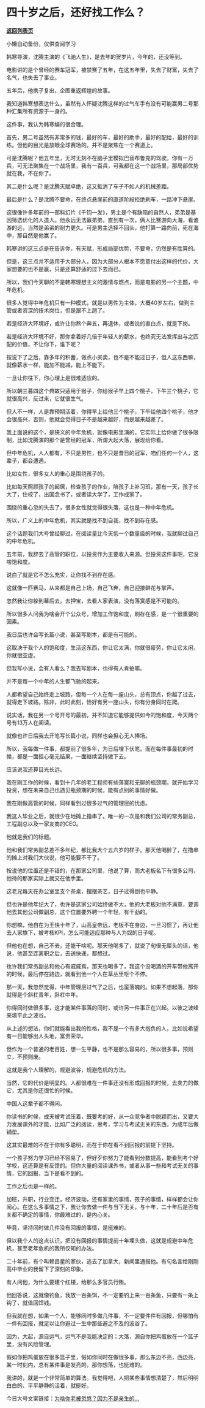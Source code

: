 # 四十岁之后，还好找工作么？

[**返回列表页**](/gzh/记忆承载3)

小懒自动备份，仅供查阅学习

韩寒导演，沈腾主演的《飞驰人生》，是去年的贺岁片，今年的，还没等到。

  

电影讲的是个曾经的赛车冠军，被禁赛了五年，在这五年里，失去了财富，失去了名气，也失去了事业。

  

五年后，他携子复出，企图重返辉煌的故事。

  

我知道韩寒想表达什么，虽然有人怀疑沈腾这样的过气车手有没有可能赢男二号那种汇集所有资源于一身的。

  

这件事，我认为韩寒编的很合理。

  

首先，男二号虽然有非常多的钱，最好的车，最好的助手，最好的配给，最好的训练。但他的目光是放眼全球赛场的，并不是聚焦在一个赛道上。

  

可是沈腾呢？他五年里，无时无刻不在脑子里模拟巴音布鲁克的驾驶。你有一万兵，可无法聚集在一个战场里，我有一百兵，可我都在这一个战场里，那局部优势就在我，不在你了。

  

其二是什么呢？是沈腾天赋卓绝，这又抵消了车子不如人的机械差距。

  

最后是什么？是沈腾不要命，在终点悬崖前的直道阶段拒绝刹车，一路冲下悬崖。

  

这很像许多年前的一部科幻片《千钧一发》，男主是个有缺陷的自然人，弟弟是基因筛选优化的人造人。他永远无法赢弟弟，直到有一次，俩人比赛游向大海，看谁游的远，当然是弟弟的耐力更久。可是男主选择不回头，他打算一路向前，死在海中，那自然是他赢了。

  

韩寒讲的这三点是在告诉你，有天赋，形成局部优势，不要命，仍然是有胜算的。

  

但是，这三点并不适用于大部分人，因为大部分人根本不愿意付出这样的代价，大家想要的也不是赢，只是还算舒适的过下去而已。

  

所以，我们今天聊的不是韩寒理想主义的激情与燃点，而是电影的另一个主题，中年危机。

  

很多人觉得中年危机只有一种模式，就是以男性为主体，大概40岁左右，做到主管或者资深的技术岗位，但是跟不上趟了。

  

若是经济大环境好，或许让你熬个奔五，再退休，或者说的直白点，就是下岗。

  

若是经济大环境不好，那你拿着好几倍于年轻人的薪水，也终究无法发挥出与之匹配的价值，不让你下，谁下呢？

  

按说下了之后，靠多年的积蓄，做点小买卖，也不是不能过日子，但人这东西嘛，就像薪水一样，能加不能减，能上不能下。

  

一旦让你往下，你心理上是很难适应的。

  

所以朝三暮四这个典故只适用于猴子，你给猴子早上四个桃子，下午三个桃子，它就很高兴，反过来，它就很生气。

  

但人不一样，人是靠预期活着，你得早上给他三个桃子，下午给他四个桃子，他才会很高兴，否则，他就会觉得日子不是越来越好，而是越来越差了。

  

我上面说的这个，是狭义的中年危机，就像电影里演的，它实际上给你做了很多限制，比如沈腾演的那个是曾经的冠军，所谓大起大落，展现给你看。

  

但中年危机，人人都有，不只是男性，也不只是昔日的冠军，咱们任何一个人，这辈子，都会遭遇。

  

比如女性，很多女人的重心是围绕孩子的。

  

比如每天照顾孩子的起居，检查孩子的作业，陪孩子上补习班，那有一天，孩子长大了，住校了，出国念书了，或者读大学了，工作成家了。

  

围绕的重心忽的失去了，很多女性就觉得很失落，这也是一种中年危机。

  

所以，广义上的中年危机，其实就是找不到自我，找不到存在感。

  

这个话题我们大号曾经聊过，在阅读量比今天低一个数量级的时候，我就聊过自己的中年危机。

  

五年前，我辞去了高管的职位，以投资作为主要收入来源。但投资这件事吧，它没啥饱和度。

  

说白了就是它不怎么充实，让你找不到存在感。

  

这就像一匹赛马，从来都是自己上场，自己飞奔，自己迎接鲜花与掌声。

  

忽然我让你躲到幕后去，去押宝，去看人家表演，没有落寞感是不可能的。

  

所以很多人问我为啥会开个公众号，增加工作饱和度，刷存在感，是一个很重要的因素。

  

我日后也许会写长篇小说，甚至写剧本，都是有可能的。

  

这取决于我个人的饱和度，生活这东西，你让它太满，你就很疲劳，你让它太闲，你就很空虚。

  

但我写小说，会有人看么？我去写剧本，也得有人肯拍嘛。

  

并不是每一个中年的人生都飞驰的起来。  

  

人都希望自己始终走上坡路，但每一个人在每一座山头，总有顶点，你越了过去，就得走下坡路。除非，此时此刻，恰好有另一座山头，你有分身同时在爬。

  

说实话，我在另一个号开号的最初，并不知道它能够提供如今的饱和度，今天两个号有13万人在阅读。

  

就像也许日后我去开笔写长篇小说，同样也会担心无人捧场。

  

所以，我每做一件事，都提前了很多年，为日后埋下伏笔。而在每件事最初的时候，都是一面担心毫无结果，一面继续坚持做下去。

  

应该说我还算目光长远。

  

我在刚工作的时候，看到十几年的老工程师有些落寞和无聊的瓶颈期，就开始学习投资，想在未来自己也遇见瓶颈期的时候，能有点别的事情好做。

  

我在刚做高管的时候，同样看到过很多过气的管理层的忧虑。

  

我这人毕业之后，就很少在地摊上撸串了。唯一的一次是和我们公司的常务副总，工程副总以及一家友商的CEO。

  

他就是我们的标题。

  

他和我们常务副总差不多年纪，都比我大个五六岁的样子。那天他喝醉了，在撸串的摊上对我们大伙说，他可能要不干了。

  

按说他的位置还是不错的，在那家公司里，他说了算，而大老板名下有很多公司，他待的那家实际上就交在他手里。

  

这老兄每天在办公室里支个茶桌，摆摆茶艺，日子过得倒也平静。

  

但也许是他年纪大了，也许是这家公司始终做不大，他的大老板对他不满意，要调他去其他公司做副总，这个位置要外聘一个年轻，有干劲的。

  

你想嘛，他自在为王快十年了，山高皇帝远，老板不在身边，一旦习惯了，再让他去人家旗下，被考核KPI，怎么可能适应那种与人为奴的日子呢。

  

但他也在想，自己不去，还能干啥呢。那天他喝多了，就说了句很无厘头的话，他说，他甚至连离职之后，去送快递，都想过。

  

也许我们常务副总和他心有戚戚焉，那天也喝多了，我这个没喝酒的开车带他离开的时候，最后停在路边，就看到他一个人在草丛里呕个不停。

  

那一天，我忽然觉得，中年管理层过气了之后，也蛮落魄的。如果不想起落，那你就得是个斜杠青年，斜杠中年。

  

你得同时做很多事，这才能某件事落的同时，或许另一件事正在兴起。以彼之波峰来填平此之波谷。

  

从上述的想法，你们就能看出我的性格，我不是一个有多大抱负的人，比如说希望有一日能够出人头地，富贵荣华。

  

但作为一个普通的老百姓，想一生平静，也不是那么容易的，所以很多事，预则立，不预则废。

  

这就是我个人理解的，规避波谷，规避危机的方法。

  

当然，它的代价是明显的。人都很难在一件事还没有形成回报的时候，去卖力的做它，尤其是你还很忙的时候。

  

中国人这辈子都不得闲。

  

你读书的时候，成天被考试压着，既要考的好，从一众竞争者中脱颖而出，又要大力发展课外的才能，比如广泛的阅读，思考，学习与考试无关的东西，为成年后做铺垫。

  

这其实最难的不在于你有多聪明，而在于你在看不到回报的前提下坚持。

  

一个孩子努力学习已经不容易了，但好歹你努力了能看到分数提高，能看到考个好学校，这还算是有反馈的。但你大量的阅读课外书，或者从事一些和考试无关的事情，它的回报，当下是看不到的。

  

工作之后也是一样的。

  

加班，升职，行业变迁，经济波动，还有家里的事情，孩子的事情，样样都会让你闹心。在这么多事情之下，我让你去做一件与当下无关，与十年，二十年后是否有关都不确定的事情，你最难过的，是内心关。

  

毕竟，坚持同时做几件没有回报的事情，是挺难的。

  

但以我个人的这点认识，把没有回报的事情提前十年埋头做，这就是规避中年危机，甚至老年危机的我所仅知的办法。

  

二十年前，有个叫赖昌星的家伙，逃去了加拿大，新闻里通报他。有句名言给刚刚高中毕业的我留下了深刻的印象。

  

有人问他，为什么要建个红楼，给那么多官员行贿。

  

他回答说，这就像钓鱼，我放一百条饵，不一定要钓上来一百条鱼，只要有一条上钩了，就值回饵钱。

  

但我就在想，如果一个人，能够同时多做几件事，不一定要件件有回报，但哪怕有一件有回报，就足以让你避过一生中那些避之不及的波谷了。

  

因为，大起，源自运气，运气不是我能决定的；大落，源自你把鸡蛋放在一个篮子里，没有风险管理。  

  

假如你把鸡蛋放在很多篮子里，假如你同时在做很多事，那么东边不亮，西边亮，某一时刻内，总有某件事是发亮的，那你想落，也挺难的。

  

我讲的，就是一个非常简单的算法。我觉得吧，人把某些事情想清楚了，然后明明白白的、平平静静的活着，就挺好。

  

今日大号文案链接：[为啥你老被忽悠？因为不是亲生的...](https://mp.weixin.qq.com/s?__biz=MzU0MjYwNDU2Mw==&mid=2247488044&idx=2&sn=da51604700538e1a4405bc7702355605&chksm=fb197e50cc6ef746f33a0dcf3689e4b8c200dcacc67ff7b78c8e7c776fc89f167c1592c73f27&token=547629589&lang=zh_CN&scene=21#wechat_redirect)

